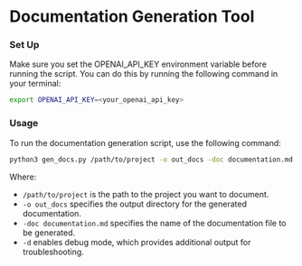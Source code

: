 # Documentation Generation Tool
### Set Up
Make sure you set the OPENAI_API_KEY environment variable before running the script. You can do this by running the following command in your terminal:

```bash
export OPENAI_API_KEY=<your_openai_api_key>
```

### Usage
To run the documentation generation script, use the following command:

```bash
python3 gen_docs.py /path/to/project -o out_docs -doc documentation.md -d
```
Where:
- `/path/to/project` is the path to the project you want to document.
- `-o out_docs` specifies the output directory for the generated documentation.
- `-doc documentation.md` specifies the name of the documentation file to be generated.
- `-d` enables debug mode, which provides additional output for troubleshooting.
